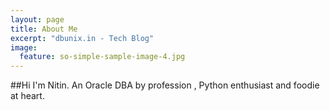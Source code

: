 ```yaml
---
layout: page
title: About Me
excerpt: "dbunix.in - Tech Blog"
image:
  feature: so-simple-sample-image-4.jpg
---
```


##Hi I'm Nitin.
An Oracle DBA by profession , Python enthusiast and foodie at heart.